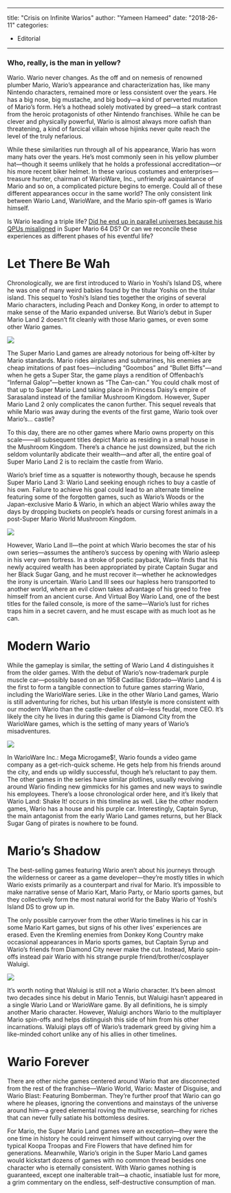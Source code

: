 
---
title: "Crisis on Infinite Warios"
author: "Yameen Hameed"
date: "2018-26-11"
categories:
- Editorial
---

### Who, really, is the man in yellow?

Wario. Wario never changes. As the off and on nemesis of renowned plumber Mario, Wario’s appearance and characterization has, like many Nintendo characters, remained more or less consistent over the years. He has a big nose, big mustache, and big body—a kind of perverted mutation of Mario’s form. He’s a hothead solely motivated by greed—a stark contrast from the heroic protagonists of other Nintendo franchises. While he can be clever and physically powerful, Wario is almost always more oafish than threatening, a kind of farcical villain whose hijinks never quite reach the level of the truly nefarious.

While these similarities run through all of his appearance, Wario has worn many hats over the years. He’s most commonly seen in his yellow plumber hat—though it seems unlikely that he holds a professional accreditation—or his more recent biker helmet. In these various costumes and enterprises—treasure hunter, chairman of WarioWare, Inc., unfriendly acquaintance of Mario and so on, a complicated picture begins to emerge. Could all of these different appearances occur in the same world? The only consistent link between Wario Land, WarioWare, and the Mario spin-off games is Wario himself. 

Is Wario leading a triple life? [Did he end up in parallel universes because his QPUs misaligned](https://youtu.be/kpk2tdsPh0A?t=637) in Super Mario 64 DS? Or can we reconcile these experiences as different phases of his eventful life?

# Let There Be Wah

Chronologically, we are first introduced to Wario in Yoshi’s Island DS, where he was one of many weird babies found by the titular Yoshis on the titular island. This sequel to Yoshi’s Island ties together the origins of several Mario characters, including Peach and Donkey Kong, in order to attempt to make sense of the Mario expanded universe. But Wario’s debut in Super Mario Land 2 doesn’t fit cleanly with those Mario games, or even some other Wario games.

![](https://i2.wp.com/vrvblog.co/wp-content/uploads/2018/11/image5-5.png?resize=900%2C850&#038;ssl=1)

The Super Mario Land games are already notorious for being off-kilter by Mario standards. Mario rides airplanes and submarines, his enemies are cheap imitations of past foes—including “Goombos” and “Bullet Biffs”—and when he gets a Super Star, the game plays a rendition of Offenbach’s “Infernal Galop”—better known as “The Can-can.” You could chalk most of that up to Super Mario Land taking place in Princess Daisy’s empire of Sarasaland instead of the familiar Mushroom Kingdom. However, Super Mario Land 2 only complicates the canon further. This sequel reveals that while Mario was away during the events of the first game, Wario took over Mario’s&#8230; castle? 

To this day, there are no other games where Mario owns property on this scale——all subsequent titles depict Mario as residing in a small house in the Mushroom Kingdom. There’s a chance he just downsized, but the rich seldom voluntarily abdicate their wealth—and after all, the entire goal of Super Mario Land 2 is to reclaim the castle from Wario. 

Wario’s brief time as a squatter is noteworthy though, because he spends Super Mario Land 3: Wario Land seeking enough riches to buy a castle of his own. Failure to achieve his goal could lead to an alternate timeline featuring some of the forgotten games, such as Wario’s Woods or the Japan-exclusive Mario & Wario, in which an abject Wario whiles away the days by dropping buckets on people’s heads or cursing forest animals in a post-Super Mario World Mushroom Kingdom. 

![](https://i1.wp.com/vrvblog.co/wp-content/uploads/2018/11/image2-9.png?resize=267%2C240&#038;ssl=1)

However, Wario Land II—the point at which Wario becomes the star of his own series—assumes the antihero’s success by opening with Wario asleep in his very own fortress. In a stroke of poetic payback, Wario finds that his newly acquired wealth has been appropriated by pirate Captain Sugar and her Black Sugar Gang, and he must recover it—whether he acknowledges the irony is uncertain. Wario Land III sees our hapless hero transported to another world, where an evil clown takes advantage of his greed to free himself from an ancient curse. And Virtual Boy Wario Land, one of the best titles for the failed console, is more of the same—Wario’s lust for riches traps him in a secret cavern, and he must escape with as much loot as he can.

# Modern Wario

While the gameplay is similar, the setting of Wario Land 4 distinguishes it from the older games. With the debut of Wario’s now-trademark purple muscle car—possibly based on an 1958 Cadillac Eldorado—Wario Land 4 is the first to form a tangible connection to future games starring Wario, including the WarioWare series. Like in the other Wario Land games, Wario is still adventuring for riches, but his urban lifestyle is more consistent with our modern Wario than the castle-dweller of old—less feudal, more CEO. It’s likely the city he lives in during this game is Diamond City from the WarioWare games, which is the setting of many years of Wario’s misadventures. 

![](https://i0.wp.com/vrvblog.co/wp-content/uploads/2018/11/image3-9-1024x576.png?resize=1024%2C576&#038;ssl=1)

In WarioWare Inc.: Mega Microgame$!, Wario founds a video game company as a get-rich-quick scheme. He gets help from his friends around the city, and ends up wildly successful, though he’s reluctant to pay them. The other games in the series have similar plotlines, usually revolving around Wario finding new gimmicks for his games and new ways to swindle his employees. There’s a loose chronological order here, and it’s likely that Wario Land: Shake It! occurs in this timeline as well. Like the other modern games, Wario has a house and his purple car. Interestingly, Captain Syrup, the main antagonist from the early Wario Land games returns, but her Black Sugar Gang of pirates is nowhere to be found.

# Mario’s Shadow

The best-selling games featuring Wario aren’t about his journeys through the wilderness or career as a game developer—they’re mostly titles in which Wario exists primarily as a counterpart and rival for Mario. It’s impossible to make narrative sense of Mario Kart, Mario Party, or Mario sports games, but they collectively form the most natural world for the Baby Wario of Yoshi’s Island DS to grow up in. 

The only possible carryover from the other Wario timelines is his car in some Mario Kart games, but signs of his other lives’ experiences are erased. Even the Kremling enemies from Donkey Kong Country make occasional appearances in Mario sports games, but Captain Syrup and Wario’s friends from Diamond City never make the cut. Instead, Mario spin-offs instead pair Wario with his strange purple friend/brother/cosplayer Waluigi. 

![](https://i1.wp.com/vrvblog.co/wp-content/uploads/2018/11/image1-9-926x1024.png?resize=926%2C1024&#038;ssl=1)

It’s worth noting that Waluigi is still not a Wario character. It’s been almost two decades since his debut in Mario Tennis, but Waluigi hasn’t appeared in a single Wario Land or WarioWare game. By all definitions, he is simply another Mario character. However, Waluigi anchors Wario to the multiplayer Mario spin-offs and helps distinguish this side of him from his other incarnations. Waluigi plays off of Wario’s trademark greed by giving him a like-minded cohort unlike any of his allies in other timelines.  

# Wario Forever

There are other niche games centered around Wario that are disconnected from the rest of the franchise—Wario World, Wario: Master of Disguise, and Wario Blast: Featuring Bomberman. They’re further proof that Wario can go where he pleases, ignoring the conventions and mainstays of the universe around him—a greed elemental roving the multiverse, searching for riches that can never fully satiate his bottomless desires.

For Mario, the Super Mario Land games were an exception—they were the one time in history he could reinvent himself without carrying over the typical Koopa Troopas and Fire Flowers that have defined him for generations. Meanwhile, Wario’s origin in the Super Mario Land games would kickstart dozens of games with no common thread besides one character who is eternally consistent. With Wario games nothing is guaranteed, except one inalterable trait—a chaotic, insatiable lust for more, a grim commentary on the endless, self-destructive consumption of man.
